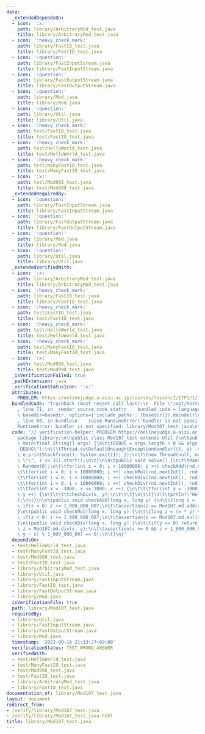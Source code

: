 ```yaml
---
data:
  _extendedDependsOn:
  - icon: ':x:'
    path: library/ArbitraryMod_test.java
    title: library/ArbitraryMod_test.java
  - icon: ':heavy_check_mark:'
    path: library/FastIO_test.java
    title: library/FastIO_test.java
  - icon: ':question:'
    path: library/FastInputStream.java
    title: library/FastInputStream.java
  - icon: ':question:'
    path: library/FastOutputStream.java
    title: library/FastOutputStream.java
  - icon: ':question:'
    path: library/Mod.java
    title: library/Mod.java
  - icon: ':question:'
    path: library/Util.java
    title: library/Util.java
  - icon: ':heavy_check_mark:'
    path: test/FastIO_test.java
    title: test/FastIO_test.java
  - icon: ':heavy_check_mark:'
    path: test/HelloWorld_test.java
    title: test/HelloWorld_test.java
  - icon: ':heavy_check_mark:'
    path: test/ManyFastIO_test.java
    title: test/ManyFastIO_test.java
  - icon: ':x:'
    path: test/Mod998_test.java
    title: test/Mod998_test.java
  _extendedRequiredBy:
  - icon: ':question:'
    path: library/FastInputStream.java
    title: library/FastInputStream.java
  - icon: ':question:'
    path: library/FastOutputStream.java
    title: library/FastOutputStream.java
  - icon: ':question:'
    path: library/Mod.java
    title: library/Mod.java
  - icon: ':question:'
    path: library/Util.java
    title: library/Util.java
  _extendedVerifiedWith:
  - icon: ':x:'
    path: library/ArbitraryMod_test.java
    title: library/ArbitraryMod_test.java
  - icon: ':heavy_check_mark:'
    path: library/FastIO_test.java
    title: library/FastIO_test.java
  - icon: ':heavy_check_mark:'
    path: test/FastIO_test.java
    title: test/FastIO_test.java
  - icon: ':heavy_check_mark:'
    path: test/HelloWorld_test.java
    title: test/HelloWorld_test.java
  - icon: ':heavy_check_mark:'
    path: test/ManyFastIO_test.java
    title: test/ManyFastIO_test.java
  - icon: ':x:'
    path: test/Mod998_test.java
    title: test/Mod998_test.java
  _isVerificationFailed: true
  _pathExtension: java
  _verificationStatusIcon: ':x:'
  attributes:
    PROBLEM: https://onlinejudge.u-aizu.ac.jp/courses/lesson/2/ITP1/1/ITP1_1_A
  bundledCode: "Traceback (most recent call last):\n  File \"/opt/hostedtoolcache/Python/3.10.6/x64/lib/python3.10/site-packages/onlinejudge_verify/documentation/build.py\"\
    , line 71, in _render_source_code_stat\n    bundled_code = language.bundle(stat.path,\
    \ basedir=basedir, options={'include_paths': [basedir]}).decode()\n  File \"/opt/hostedtoolcache/Python/3.10.6/x64/lib/python3.10/site-packages/onlinejudge_verify/languages/user_defined.py\"\
    , line 68, in bundle\n    raise RuntimeError('bundler is not specified: {}'.format(str(path)))\n\
    RuntimeError: bundler is not specified: library/Mod107_test.java\n"
  code: "// verification-helper: PROBLEM https://onlinejudge.u-aizu.ac.jp/courses/lesson/2/ITP1/1/ITP1_1_A\n\
    package library;\n\npublic class Mod107_test extends Util {\n\tpublic static void\
    \ main(final String[] args) {\n\t\tDEBUG = args.length > 0 && args[0].equals(\"\
    -DEBUG\");\n\t\tThread.setDefaultUncaughtExceptionHandler((t, e) -> { flush();\
    \ e.printStackTrace(); System.exit(1); });\n\t\tnew Thread(null, new Mod107_test(),\
    \ \"\", 1 << 31).start();\n\t}\n\n\tpublic void solve() {\n\t\tRandom rnd = new\
    \ Random(0);\n\t\tfor(int i = 0; i < 10000000; i ++) checkAdd(rnd.nextInt(), rnd.nextInt());\n\
    \t\tfor(int i = 0; i < 10000000; i ++) checkMul(rnd.nextInt(), rnd.nextInt());\n\
    \t\tfor(int i = 0; i < 10000000; i ++) checkDiv(rnd.nextInt(), rnd.nextInt());\n\
    \t\tfor(int i = 0; i < 10000000; i ++) checkDiv(rnd.nextInt(), rnd.nextInt());\n\
    \t\tfor(int x = -3000; x <= 3000; x ++) {\n\t\t\tfor(int y = -3000; y <= 3000;\
    \ y ++) {\n\t\t\t\tcheckDiv(x, y);\n\t\t\t}\n\t\t}\n\t\tprtln(\"Hello World\"\
    );\n\t}\n\n\tpublic void checkAdd(long x, long y) {\n\t\tlong z = (x + y) % 1_000_000_007;\
    \ if(z < 0) z += 1_000_000_007;\n\t\tassertion(z == Mod107.md.add(x, y));\n\t\
    }\n\tpublic void checkMul(long x, long y) {\n\t\tlong z = (x * y) % 1_000_000_007;\
    \ if(z < 0) z += 1_000_000_007;\n\t\tassertion(z == Mod107.md.mul(x, y));\n\t\
    }\n\tpublic void checkDiv(long x, long y) {\n\t\tif(y == 0) return;\n\t\tlong\
    \ z = Mod107.md.div(x, y);\n\t\tassertion(z >= 0 && z < 1_000_000_007 && (z *\
    \ y - x) % 1_000_000_007 == 0);\n\t}\n}"
  dependsOn:
  - test/HelloWorld_test.java
  - test/ManyFastIO_test.java
  - test/Mod998_test.java
  - test/FastIO_test.java
  - library/ArbitraryMod_test.java
  - library/Util.java
  - library/FastInputStream.java
  - library/FastIO_test.java
  - library/FastOutputStream.java
  - library/Mod.java
  isVerificationFile: true
  path: library/Mod107_test.java
  requiredBy:
  - library/Util.java
  - library/FastInputStream.java
  - library/FastOutputStream.java
  - library/Mod.java
  timestamp: '2022-09-16 21:13:27+09:00'
  verificationStatus: TEST_WRONG_ANSWER
  verifiedWith:
  - test/HelloWorld_test.java
  - test/ManyFastIO_test.java
  - test/Mod998_test.java
  - test/FastIO_test.java
  - library/ArbitraryMod_test.java
  - library/FastIO_test.java
documentation_of: library/Mod107_test.java
layout: document
redirect_from:
- /verify/library/Mod107_test.java
- /verify/library/Mod107_test.java.html
title: library/Mod107_test.java
---
```

